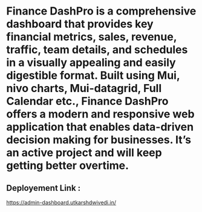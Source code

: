 # Finance DashPro is a comprehensive dashboard that provides key financial metrics, sales, revenue, traffic, team details, and schedules in a visually appealing and easily digestible format. Built using Mui, nivo charts, Mui-datagrid, Full Calendar etc., Finance DashPro offers a modern and responsive web application that enables data-driven decision making for businesses. It’s an active project and will keep getting better overtime.
## Deployement Link : 
https://admin-dashboard.utkarshdwivedi.in/

